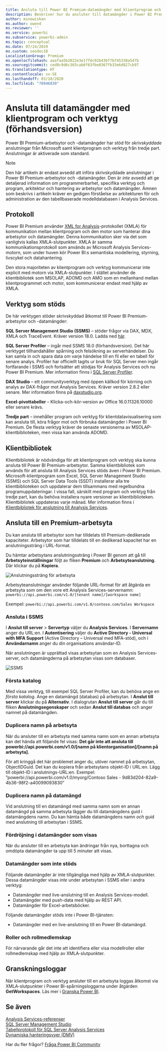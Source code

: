 ```yaml
---
title: Ansluta till Power BI Premium-datamängder med klientprogram och verktyg (förhandsversion)
description: Beskriver hur du ansluter till datamängder i Power BI Premium från klientprogram och verktyg.
author: minewiskan
ms.author: owend
ms.reviewer: ''
ms.service: powerbi
ms.subservice: powerbi-admin
ms.topic: conceptual
ms.date: 07/24/2019
ms.custom: seodec18
LocalizationGroup: Premium
ms.openlocfilehash: aaafaa5b2822e3e17fdc92b43bf7b745330a547b
ms.sourcegitcommit: ced8c9d6c365cab6f63fbe8367fb33e6d827cb97
ms.translationtype: HT
ms.contentlocale: sv-SE
ms.lasthandoff: 03/10/2020
ms.locfileid: "78946830"
---
```

# <a name="connect-to-datasets-with-client-applications-and-tools-preview"></a>Ansluta till datamängder med klientprogram och verktyg (förhandsversion)

Power BI Premium-arbetsytor och -datamängder har stöd för *skrivskyddade* anslutningar från Microsoft samt klientprogram och verktyg från tredje part. Anslutningar är aktiverade som standard.

> [!NOTE]
> Den här artikeln är endast avsedd att införa skrivskyddade anslutningar i Power BI Premium-arbetsytor och -datamängder. Den är *inte* avsedd att ge detaljerad information om programmerbarhet, specifika verktyg och program, arkitektur och hantering av arbetsytor och datamängder. Ämnen som beskrivs i artikeln kräver en gedigen förståelse av arkitekturen för och administration av den tabellbaserade modelldatabasen i Analysis Services.

## <a name="protocol"></a>Protokoll

Power BI Premium använder [XML for Analysis](https://docs.microsoft.com/bi-reference/xmla/xml-for-analysis-xmla-reference)-protokollet (XMLA) för kommunikation mellan klientprogram och den motor som hanterar dina arbetsytor och datamängder. Denna kommunikation sker via det som vanligtvis kallas XMLA-slutpunkter. XMLA är samma kommunikationsprotokoll som används av Microsoft Analysis Services-motorn, som under huven kör Power BI:s semantiska modellering, styrning, livscykel och datahantering. 

Den stora majoriteten av klientprogram och verktyg kommunicerar inte explicit med motorn via XMLA-slutpunkter. I stället använder de klientbibliotek som MSOLAP, ADOMD och AMO som en mellanhand mellan klientprogrammet och motor, som kommunicerar endast med hjälp av XMLA.


## <a name="supported-tools"></a>Verktyg som stöds

De här verktygen stöder skrivskyddad åtkomst till Power BI Premium-arbetsytor och -datamängder:

**SQL Server Management Studio (SSMS)** – stöder frågor via DAX, MDX, XMLA och TraceEvent. Kräver version 18.0. Ladda ned [här](https://docs.microsoft.com/sql/ssms/download-sql-server-management-studio-ssms). 

**SQL Server Profiler** – ingår med SSMS 18.0 (förhandsversion). Det här verktyget tillhandahåller spårning och felsökning av serverhändelser. Du kan samla in och spara data om varje händelse till en fil eller en tabell för senare analys. Profiler har officiellt tagits ur bruk för SQL Server men ingår fortfarande i SSMS och fortsätter att stödjas för Analysis Services och nu Power BI Premium. Mer information finns i [SQL Server Profiler](https://docs.microsoft.com/sql/tools/sql-server-profiler/sql-server-profiler).

**DAX Studio** – ett communityverktyg med öppen källkod för körning och analys av DAX-frågor mot Analysis Services. Kräver version 2.8.2 eller senare. Mer information finns på [daxstudio.org](https://daxstudio.org/).

**Excel-pivottabeller** – Klicka-och-kör-version av Office 16.0.11326.10000 eller senare krävs.

**Tredje part** – innehåller program och verktyg för klientdatavisualisering som kan ansluta till, köra frågor mot och förbruka datamängder i Power BI Premium. De flesta verktyg kräver de senaste versionerna av MSOLAP-klientbiblioteken, men vissa kan använda ADOMD.

## <a name="client-libraries"></a>Klientbibliotek

Klientbibliotek är nödvändiga för att klientprogram och verktyg ska kunna ansluta till Power BI Premium-arbetsytor. Samma klientbibliotek som används för att ansluta till Analysis Services stöds även i Power BI Premium. Microsoft-klientprogram som Excel, SQL Server Management Studio (SSMS) och SQL Server Data Tools (SSDT) installerar alla tre klientbiblioteken och uppdaterar dem tillsammans med regelbundna programuppdateringar. I vissa fall, särskilt med program och verktyg från tredje part, kan du behöva installera nyare versioner av klientbiblioteken. Klientbibliotek uppdateras varje månad. Mer information finns i [Klientbibliotek för anslutning till Analysis Services](https://docs.microsoft.com/azure/analysis-services/analysis-services-data-providers).

## <a name="connecting-to-a-premium-workspace"></a>Ansluta till en Premium-arbetsyta

Du kan ansluta till arbetsytor som har tilldelats till Premium-dedikerade kapaciteter. Arbetsytor som har tilldelats till en dedikerad kapacitet har en anslutningssträng i URL-format. 

Du hämtar arbetsytans anslutningssträng i Power BI genom att gå till **Arbetsyteinställningar** följt av fliken **Premium** och **Arbetsyteanslutning**. Där klickar du på **Kopiera**.

![Anslutningssträng för arbetsyta](media/service-premium-connect-tools/connect-tools-workspace-connection.png)

Arbetsyteanslutningar använder följande URL-format för att åtgärda en arbetsyta som om den vore ett Analysis Services-servernamn:   
`powerbi://api.powerbi.com/v1.0/[tenant name]/[workspace name]` 

Exempel: `powerbi://api.powerbi.com/v1.0/contoso.com/Sales Workspace`

### <a name="to-connect-in-ssms"></a>Ansluta i SSMS

I **Anslut till server** > **Servertyp** väljer du **Analysis Services**. I **Servernamn** anger du URL:en. I **Autentisering** väljer du **Active Directory - Universal with MFA Support** (Active Directory – Universal med MFA-stöd), och i **Användarnamn** anger du din organisations användar-ID. 

När anslutningen är upprättad visas arbetsytan som en Analysis Services-server, och datamängderna på arbetsytan visas som databaser.  

![SSMS](media/service-premium-connect-tools/connect-tools-ssms.png)

### <a name="initial-catalog"></a>Första katalog

Med vissa verktyg, till exempel SQL Server Profiler, kan du behöva ange en *första katalog*. Ange en datamängd (databas) på arbetsytan. I **Anslut till server** klickar du på **Alternativ**. I dialogrutan **Anslut till server** går du till fliken **Anslutningsegenskaper** och sedan **Anslut till databas** och anger namnet på datamängden.

### <a name="duplicate-workspace-name"></a>Duplicera namn på arbetsyta

När du ansluter till en arbetsyta med samma namn som en annan arbetsyta kan det hända att följande fel visas: **Det går inte att ansluta till powerbi://api.powerbi.com/v1.0/[namn på klientorganisation]/[namn på arbetsyta].**

För att kringgå det här problemet anger du, utöver namnet på arbetsytan, ObjectIDGuid. Det kan du kopiera från arbetsytans objekt-ID i URL:en. Lägg till objekt-ID i anslutnings-URL:en. Exempel: ”powerbi://api.powerbi.com/v1.0/myorg/Contoso Sales - 9d83d204-82a9-4b36-98f2-a40099093830”

### <a name="duplicate-dataset-name"></a>Duplicera namn på datamängd

Vid anslutning till en datamängd med samma namn som en annan datamängd på samma arbetsyta lägger du till datamängdens guid i datamängdens namn. Du kan hämta både datamängdens namn *och* guid med anslutning till arbetsytan i SSMS. 

### <a name="delay-in-datasets-shown"></a>Fördröjning i datamängder som visas

När du ansluter till en arbetsyta kan ändringar från nya, borttagna och omdöpta datamängder ta upp till 5 minuter att visas. 

### <a name="unsupported-datasets"></a>Datamängder som inte stöds

Följande datamängder är inte tillgängliga med hjälp av XMLA-slutpunkter. Dessa datamängder visas *inte* under arbetsytan i SSMS eller i andra verktyg: 

- Datamängder med live-anslutning till en Analysis Services-modell. 
- Datamängder med push-data med hjälp av REST API.
- Datamängder för Excel-arbetsböcker. 

Följande datamängder stöds inte i Power BI-tjänsten:   

- Datamängder med en live-anslutning till en Power BI-datamängd.

### <a name="roles-and-role-memberships"></a>Roller och rollmedlemskap

För närvarande går det inte att identifiera eller visa modellroller eller rollmedlemskap med hjälp av XMLA-slutpunkter.

## <a name="audit-logs"></a>Granskningsloggar 

När klientprogram och verktyg ansluter till en arbetsyta loggas åtkomst via XMLA-slutpunkter i Power BI-spårningsloggarna under åtgärden **GetWorkspaces**. Läs mer i [Granska Power BI](service-admin-auditing.md).

## <a name="see-also"></a>Se även

[Analysis Services-referenser](https://docs.microsoft.com/bi-reference/?pivot=home&panel=home-all)   
[SQL Server Management Studio](https://docs.microsoft.com/sql/ssms/sql-server-management-studio-ssms)   
[Tabellprotokoll för SQL Server Analysis Services](https://docs.microsoft.com/openspecs/sql_server_protocols/ms-ssas-t/b98ed40e-c27a-4988-ab2d-c9c904fe13cf)   
[Dynamiska hanteringsvyer (DMV)](https://docs.microsoft.com/sql/analysis-services/instances/use-dynamic-management-views-dmvs-to-monitor-analysis-services)   


Har du fler frågor? [Fråga Power BI Community](https://community.powerbi.com/)
